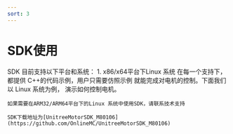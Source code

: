 ```yaml
---
sort: 3
---
```


# SDK使用
SDK 目前支持以下平台和系统：
    1. x86/x64平台下Linux 系统
在每一个支持下，都提供 C++的代码示例，用户只需要仿照示例 就能完成对电机的控制。下面我们以 Linux 系统为例， 演示如何控制电机。
```note
如果需要在ARM32/ARM64平台下的Linux 系统中使用SDK，请联系技术支持
```
```note
SDK下载地址为[UnitreeMotorSDK_M80106](https://github.com/OnlineMC/UnitreeMotorSDK_M80106)
```